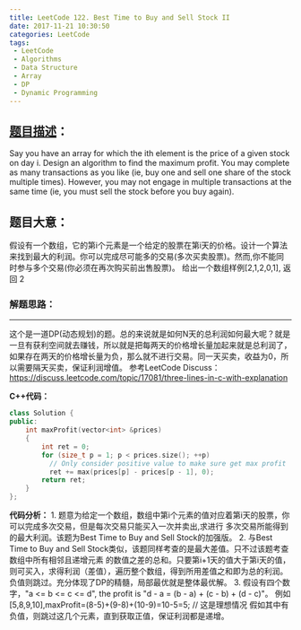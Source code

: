 ```yaml
---
title: LeetCode 122. Best Time to Buy and Sell Stock II
date: 2017-11-21 10:30:50
categories: LeetCode
tags:
 - LeetCode
 - Algorithms
 - Data Structure
 - Array
 - DP
 - Dynamic Programming
---
```


## [题目描述][1]：
Say you have an array for which the ith element is the price of a given stock on day i.
Design an algorithm to find the maximum profit. You may complete as many transactions as you like (ie, buy one and sell one share of the stock multiple times). However, you may not engage in multiple transactions at the same time (ie, you must sell the stock before you buy again).

## 题目大意：
假设有一个数组，它的第i个元素是一个给定的股票在第i天的价格。设计一个算法来找到最大的利润。你可以完成尽可能多的交易(多次买卖股票)。然而,你不能同时参与多个交易(你必须在再次购买前出售股票)。
给出一个数组样例[2,1,2,0,1], 返回 2

### 解题思路：
---
这个是一道DP(动态规划)的题。总的来说就是如何N天的总利润如何最大呢？就是一旦有获利空间就去赚钱，所以就是把每两天的价格增长量加起来就是总利润了，如果存在两天的价格增长量为负，那么就不进行交易。同一天买卖，收益为0，所以需要隔天买卖，保证利润增值。
参考LeetCode Discuss：
https://discuss.leetcode.com/topic/17081/three-lines-in-c-with-explanation

**C++代码：**
``` c++
class Solution {
public:
    int maxProfit(vector<int> &prices)
    {
        int ret = 0;
        for (size_t p = 1; p < prices.size(); ++p)
          // Only consider positive value to make sure get max profit
          ret += max(prices[p] - prices[p - 1], 0); 
        return ret;
    }
};
```

**代码分析：**
    1. 题意为给定一个数组，数组中第i个元素的值对应着第i天的股票，你可以完成多次交易，但是每次交易只能买入一次并卖出,求进行
    多次交易所能得到的最大利润。该题为Best Time to Buy and Sell Stock的加强版。
    2. 与Best Time to Buy and Sell Stock类似，该题同样考查的是最大差值。只不过该题考查数组中所有相邻且递增元素
    的数值之差的总和。只要第i+1天的值大于第i天的值，则可买入，求得利润（差值），遍历整个数组，得到所用差值之和即为总的利润。
    负值则跳过。充分体现了DP的精髓，局部最优就是整体最优解。
    3. 假设有四个数字，"a <= b <= c <= d", the profit is "d - a = (b - a) + (c - b) + (d - c)"。
    例如[5,8,9,10],maxProfit=(8-5)+(9-8)+(10-9)=10-5=5; // 这是理想情况
    假如其中有负值，则跳过这几个元素，直到获取正值，保证利润都是递增。


[1]: https://leetcode.com/problems/best-time-to-buy-and-sell-stock-ii/description/
